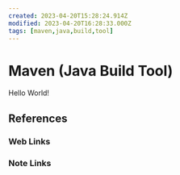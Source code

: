 ```yaml
---
created: 2023-04-20T15:28:24.914Z
modified: 2023-04-20T16:28:33.000Z
tags: [maven,java,build,tool]
---
```

# Maven (Java Build Tool)

Hello World!

## References

### Web Links

<!-- Hidden References -->

### Note Links

<!-- Hidden References -->
